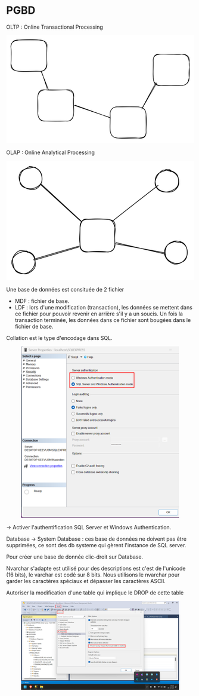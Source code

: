 # PGBD

OLTP : Online Transactional Processing

<img src="../../../.gitbook/assets/file.excalidraw.svg" alt="" class="gitbook-drawing">

OLAP : Online Analytical Processing

<img src="../../../.gitbook/assets/file.excalidraw (1).svg" alt="" class="gitbook-drawing">

Une base de données est consituée de 2 fichier

* MDF : fichier de base.
* LDF : lors d'une modification (transaction), les données se mettent dans ce fichier pour pouvoir revenir en arrière s'il y a un soucis. Un fois la transaction terminée, les données dans ce fichier sont bougées dans le fichier de base.

Collation est le type d'encodage dans SQL.

<figure><img src="../../../.gitbook/assets/image.png" alt=""><figcaption></figcaption></figure>

\-> Activer l'authentification SQL Server et Windows Authentication.

Database -> System Database : ces base de données ne doivent pas être supprimées, ce sont des db systeme qui gèrent l'instance de SQL server.

Pour créer une base de donnée clic-droit sur Database.

Nvarchar s'adapte est utilisé pour des descriptions est c'est de l'unicode (16 bits), le varchar est codé sur 8 bits. Nous utilisons le nvarchar pour garder les caractères spéciaux et dépasser les caractères ASCII.

Autoriser la modification d'une table qui implique le DROP de cette table

<figure><img src="../../../.gitbook/assets/image (1).png" alt=""><figcaption></figcaption></figure>

